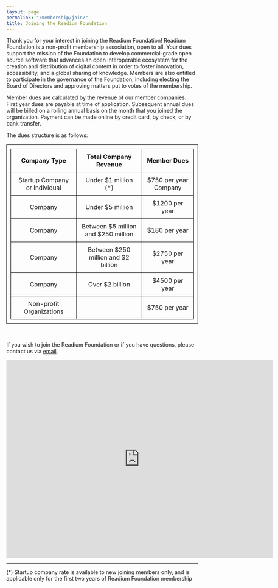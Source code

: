 ```yaml
---
layout: page
permalink: "/membership/join/"
title: Joining the Readium Foundation
---
```

<style>
table, td, th {
        border: 1px solid black; padding:10px;
        }
</style>

Thank you for your interest in joining the Readium Foundation! Readium Foundation is a non-profit membership association, open to all. Your dues support the mission of the Foundation to develop commercial-grade open source software that advances an open interoperable ecosystem for the creation and distribution of digital content in order to foster innovation, accessibility, and a global sharing of knowledge. Members are also entitled to participate in the governance of the Foundation, including electing the Board of Directors and approving matters put to votes of the membership. 

Member dues are calculated by the revenue of our member companies. First year dues are payable at time of application. Subsequent annual dues will be billed on a rolling annual basis on the month that you joined the organization. Payment can be made online by credit card, by check, or by bank transfer.

The dues structure is as follows:


|  Company Type  | Total Company Revenue | Member Dues |
|:-------------:|:-------------:|:------------:|
| Startup Company or Individual  | Under $1 million (*) |  $750 per year Company |
| Company  | Under $5 million | $1200 per year |
| Company  | Between $5 million and $250 million | $180 per year |
| Company  | Between $250 million and $2 billion | $2750 per year |
| Company  | Over $2 billion | $4500 per year |
| Non-profit Organizations  |  | $750 per year |

<br/>

If you wish to join the Readium Foundation or if you have questions, please contact us via [email](emailto:rkwright@readium.org).

<iframe src="https://docs.google.com/forms/d/e/1FAIpQLScailYPbPU0o1bWBz8tCHoJVLrEHj4tBwIZ9i5Y8ObQYnVPUw/viewform?embedded=true" width="700" height="520" frameborder="0" marginheight="0" marginwidth="0">Loading...</iframe>

---

(*) Startup company rate is available to new joining members only, and is applicable only for the first two years of Readium Foundation membership
